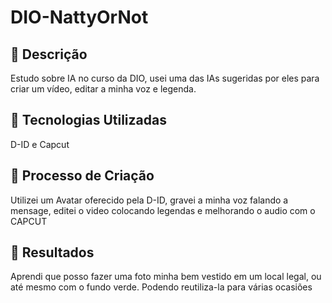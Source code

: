 # DIO-NattyOrNot


## 📒 Descrição
Estudo sobre IA no curso da DIO, usei uma das IAs sugeridas por eles para criar um vídeo, editar a minha voz e legenda.

## 🤖 Tecnologias Utilizadas
D-ID e Capcut

## 🧐 Processo de Criação
Utilizei um Avatar oferecido pela D-ID, gravei a minha voz falando a mensage, editei o video colocando legendas e melhorando o audio com o CAPCUT

## 🚀 Resultados
Aprendi que posso fazer uma foto minha bem vestido em um local legal, ou até mesmo com o fundo verde. Podendo reutiliza-la para várias ocasiões
